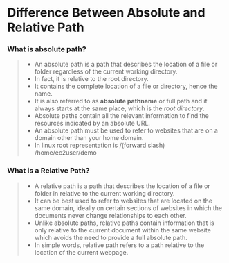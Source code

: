 # Difference Between Absolute and Relative Path

### **What is absolute path?**

> + An absolute path is a path that describes the location of a file or folder regardless of the current working directory.
> + In fact, it is relative to the root directory. 
> + It contains the complete location of a file or directory, hence the name. 
> + It is also referred to as **absolute pathname** or full path and it always starts at the same place, which is the *root directory*.
> +  Absolute paths contain all the relevant information to find the resources indicated by an absolute URL.
> +  An absolute path must be used to refer to websites that are on a domain other than your home domain.
> +  In linux root representation is /(forward slash)\
/home/ec2user/demo



### What is a Relative Path?
> + A relative path is a path that describes the location of a file or folder in relative to the current working directory. 
> + It can be best used to refer to websites that are located on the same domain, ideally on certain sections of websites in which the documents never change relationships to each other. 
> + Unlike absolute paths, relative paths contain information that is only relative to the current document within the same website which avoids the need to provide a full absolute path.
> +  In simple words, relative path refers to a path relative to the location of the current webpage.



